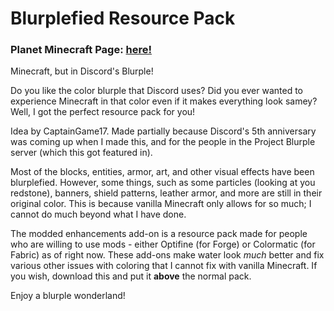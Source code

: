 # Blurplefied Resource Pack
### Planet Minecraft Page: [here!](https://www.planetminecraft.com/texture-pack/blurplefied-resource-pack/)

Minecraft, but in Discord's Blurple!

Do you like the color blurple that Discord uses? Did you ever wanted to experience Minecraft in that color even if it makes everything look samey? Well, I got the perfect resource pack for you!

Idea by CaptainGame17. Made partially because Discord's 5th anniversary was coming up when I made this, and for the people in the Project Blurple server (which this got featured in).

Most of the blocks, entities, armor, art, and other visual effects have been blurplefied. However, some things, such as some particles (looking at you redstone), banners, shield patterns, leather armor, and more are still in their original color. This is because vanilla Minecraft only allows for so much; I cannot do much beyond what I have done.

The modded enhancements add-on is a resource pack made for people who are willing to use mods - either Optifine (for Forge) or Colormatic (for Fabric) as of right now. These add-ons make water look *much* better and fix various other issues with coloring that I cannot fix with vanilla Minecraft. If you wish, download this and put it **above** the normal pack.

Enjoy a blurple wonderland!

